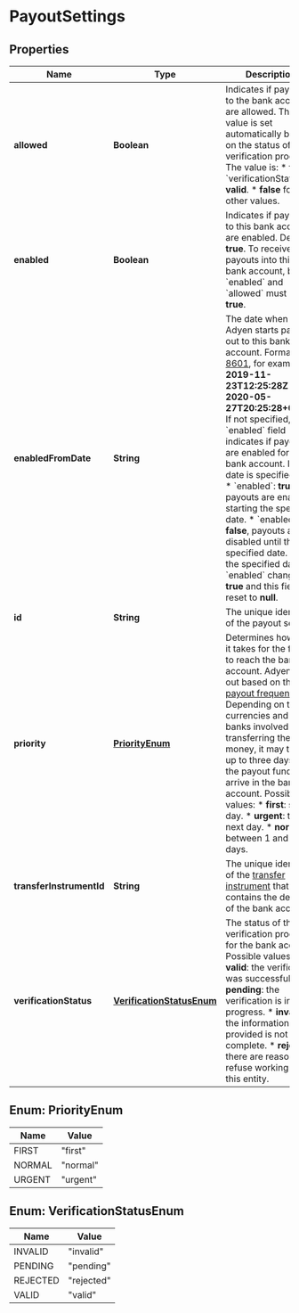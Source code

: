 

# PayoutSettings


## Properties

| Name | Type | Description | Notes |
|------------ | ------------- | ------------- | -------------|
|**allowed** | **Boolean** | Indicates if payouts to the bank account are allowed. This value is set automatically based on the status of the verification process. The value is:  * **true** if &#x60;verificationStatus&#x60; is **valid**. * **false** for all other values. |  [optional] |
|**enabled** | **Boolean** | Indicates if payouts to this bank account are enabled. Default: **true**.  To receive payouts into this bank account, both &#x60;enabled&#x60; and &#x60;allowed&#x60; must be **true**. |  [optional] |
|**enabledFromDate** | **String** | The date when Adyen starts paying out to this bank account.  Format: [ISO 8601](https://www.w3.org/TR/NOTE-datetime), for example, **2019-11-23T12:25:28Z** or **2020-05-27T20:25:28+08:00**.  If not specified, the &#x60;enabled&#x60; field indicates if payouts are enabled for this bank account.  If a date is specified and:  * &#x60;enabled&#x60;: **true**, payouts are enabled starting the specified date. * &#x60;enabled&#x60;: **false**, payouts are disabled until the specified date. On the specified date, &#x60;enabled&#x60; changes to **true** and this field is reset to **null**. |  [optional] |
|**id** | **String** | The unique identifier of the payout setting. |  |
|**priority** | [**PriorityEnum**](#PriorityEnum) | Determines how long it takes for the funds to reach the bank account. Adyen pays out based on the [payout frequency](https://docs.adyen.com/account/getting-paid#payout-frequency). Depending on the currencies and banks involved in transferring the money, it may take up to three days for the payout funds to arrive in the bank account.   Possible values: * **first**: same day. * **urgent**: the next day. * **normal**: between 1 and 3 days. |  [optional] |
|**transferInstrumentId** | **String** | The unique identifier of the [transfer instrument](https://docs.adyen.com/api-explorer/#/legalentity/latest/post/transferInstruments) that contains the details of the bank account. |  |
|**verificationStatus** | [**VerificationStatusEnum**](#VerificationStatusEnum) | The status of the verification process for the bank account.  Possible values: * **valid**: the verification was successful. * **pending**: the verification is in progress. * **invalid**: the information provided is not complete. * **rejected**:  there are reasons to refuse working with this entity. |  [optional] |



## Enum: PriorityEnum

| Name | Value |
|---- | -----|
| FIRST | &quot;first&quot; |
| NORMAL | &quot;normal&quot; |
| URGENT | &quot;urgent&quot; |



## Enum: VerificationStatusEnum

| Name | Value |
|---- | -----|
| INVALID | &quot;invalid&quot; |
| PENDING | &quot;pending&quot; |
| REJECTED | &quot;rejected&quot; |
| VALID | &quot;valid&quot; |



